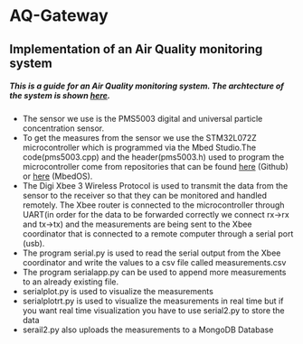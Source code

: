 # AQ-Gateway
## Implementation of an Air Quality monitoring system
##### This is a guide for an Air Quality monitoring system. The archtecture of the system is shown <a href="https://www.dropbox.com/s/tpa260gga2w65ue/sundesmologia.jpg?dl=0">here</a>.
<ul>
<li>The sensor we use is the PMS5003 digital and universal particle concentration sensor.</li> 
<li>To get the measures from the sensor we use the STM32L072Z microcontroller which is programmed via the Mbed Studio.The code(pms5003.cpp) and the header(pms5003.h) used to program the microcontroller come from repositories that can be found <a href="https://github.com/janjongboom/mbed-pms5003">here</a> (Github) or <a href="https://os.mbed.com/users/janjongboom/code/pms5003/">here</a> (MbedOS).</li>
<li>The Digi Xbee 3 Wireless Protocol is used to transmit the data from the sensor to the receiver so that they can be monitored and handled remotely. The Xbee router is connected to the microcontroller through UART(in order for the data to be forwarded correctly we  connect rx->rx and tx->tx) and the measurements are being sent to the Xbee coordinator that is connected to a remote computer through a serial port (usb).</li>
<li>The program serial.py is used to read the serial output from the Xbee coordinator and write the values to a csv file called measurements.csv</li>
<li>The program serialapp.py can be used to append more measurements to an already existing file.</li>
<li>serialplot.py is used to visualize the measurements</li>
<li>serialplotrt.py is used to visualize the measurements in real time but if you want real time visualization you have to use serial2.py to store the data</li>
<li>serail2.py also uploads the measurements to a MongoDB Database</li>




</ul>
